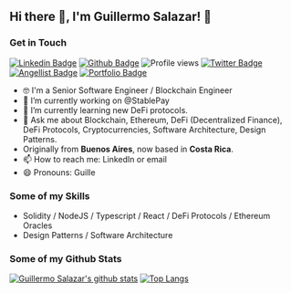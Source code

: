 ## Hi there 👋, I'm Guillermo Salazar! 🦦

### Get in Touch

[![Linkedin Badge](https://img.shields.io/badge/-salazarguille-0072b1?style=flat&logo=Linkedin&logoColor=white&link=https://www.linkedin.com/in/salazarguille/)](https://www.linkedin.com/in/salazarguille/) [![Github Badge](https://img.shields.io/badge/-salazarguille-grey?style=flat&logo=github&logoColor=white&link=https://github.com/salazarguille/)](https://www.github.com/salazarguille/)
![Profile views](https://gpvc.arturio.dev/salazarguille)
[![Twitter Badge](https://img.shields.io/badge/-guillesalazar-00acee?style=flat&logo=twitter&logoColor=white&link=https://twitter.com/guillesalazar/)](https://www.twitter.com/guillesalazar/) 
[![Angellist Badge](https://img.shields.io/badge/angellist-profile-blue?style=flat&link=https://angel.co/u/guillesalazar)](https://angel.co/u/guillesalazar)
[![Portfolio Badge](https://img.shields.io/badge/portfolio-web-blue?style=flat&link=https://stablepay.io/)](https://stablepay.io/)

- 🤓 I'm a Senior Software Engineer / Blockchain Engineer
- 🔭 I’m currently working on @StablePay 
- 🌱 I’m currently learning new DeFi protocols. 
- 💬 Ask me about Blockchain, Ethereum, DeFi (Decentralized Finance), DeFi Protocols, Cryptocurrencies, Software Architecture, Design Patterns. 
- Originally from **Buenos Aires**, now based in **Costa Rica**.
- 📫 How to reach me: LinkedIn or email 
- 😄 Pronouns: Guille 

### Some of my Skills

- Solidity / NodeJS / Typescript / React / DeFi Protocols / Ethereum Oracles
- Design Patterns / Software Architecture

### Some of my Github Stats
[![Guillermo Salazar's github stats](https://github-readme-stats.vercel.app/api?username=salazarguille&count_private=true&show_icons=true&include_all_commits=true)](https://github.com/salazarguille/github-readme-stats)
[![Top Langs](https://github-readme-stats.vercel.app/api/top-langs/?username=salazarguille&layout=compact)](https://github.com/salazarguille/github-readme-stats)
